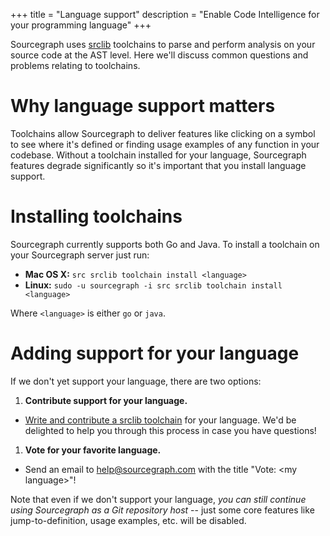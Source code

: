 +++
title = "Language support"
description = "Enable Code Intelligence for your programming language"
+++

Sourcegraph uses [srclib](https://srclib.org) toolchains to parse and perform analysis on your source code at the AST level. Here we'll discuss common questions and problems relating to toolchains.

# Why language support matters

Toolchains allow Sourcegraph to deliver features like clicking on a symbol to see where it's defined or finding usage examples of any function in your codebase. Without a toolchain installed for your language, Sourcegraph features degrade significantly so it's important that you install language support.

# Installing toolchains

Sourcegraph currently supports both Go and Java. To install a toolchain on your Sourcegraph server just run:

* **Mac OS X:** `src srclib toolchain install <language>`
* **Linux:** `sudo -u sourcegraph -i src srclib toolchain install <language>`

Where `<language>` is either `go` or `java`.

# Adding support for your language

If we don't yet support your language, there are two options:

1. **Contribute support for your language.**
  * [Write and contribute a srclib toolchain](https://sourcegraph.com/github.com/sourcegraph/srclib) for your language. We'd be delighted to help you through this process in case you have questions!
1. **Vote for your favorite language.**
  * Send an email to [help@sourcegraph.com](mailto:help@sourcegraph.com) with the title "Vote: &lt;my language&gt;"!

Note that even if we don't support your language, _you can still continue using Sourcegraph as a Git repository host_ -- just some core features like jump-to-definition, usage examples, etc. will be disabled.
